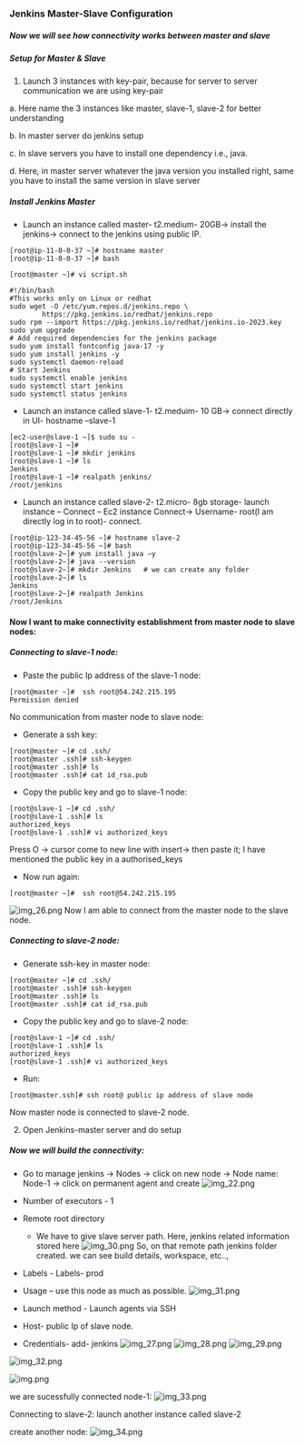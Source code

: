 ### Jenkins Master-Slave Configuration
##### Now we will see how connectivity works between master and slave

##### Setup for Master & Slave
1. Launch 3 instances with key-pair, because for server to server communication we are using 
key-pair 

a. Here name the 3 instances like master, slave-1, slave-2 for better understanding

b. In master server do jenkins setup

c. In slave servers you have to install one dependency i.e., java. 

d. Here, in master server whatever the java version you installed right, same you have to install the 
same version in slave server

##### Install Jenkins Master
* Launch an instance called master- t2.medium- 20GB-> install the jenkins-> connect to the jenkins using public IP.  
```
[root@ip-11-0-0-37 ~]# hostname master 
[root@ip-11-0-0-37 ~]# bash 
```
```
[root@master ~]# vi script.sh
```
```
#!/bin/bash
#This works only on Linux or redhat
sudo wget -O /etc/yum.repos.d/jenkins.repo \
        https://pkg.jenkins.io/redhat/jenkins.repo
sudo rpm --import https://pkg.jenkins.io/redhat/jenkins.io-2023.key
sudo yum upgrade
# Add required dependencies for the jenkins package
sudo yum install fontconfig java-17 -y
sudo yum install jenkins -y
sudo systemctl daemon-reload
# Start Jenkins
sudo systemctl enable jenkins
sudo systemctl start jenkins
sudo systemctl status jenkins
```
* Launch an instance called slave-1- t2.meduim- 10 GB-> connect directly in UI- hostname –slave-1
```
[ec2-user@slave-1 ~]$ sudo su -
[root@slave-1 ~]# 
[root@slave-1 ~]# mkdir jenkins 
[root@slave-1 ~]# ls 
Jenkins 
[root@slave-1 ~]# realpath jenkins/ 
/root/jenkins
```
* Launch an instance called slave-2- t2.micro- 8gb storage- launch instance – Connect – Ec2 instance Connect-> Username- root(I am directly log in to root)- connect. 
```commandline
[root@ip-123-34-45-56 ~]# hostname slave-2 
[root@ip-123-34-45-56 ~]# bash 
[root@slave-2~]# yum install java –y 
[root@slave-2~]# java --version  
[root@slave-2~]# mkdir Jenkins   # we can create any folder 
[root@slave-2~]# ls 
Jenkins 
[root@slave-2~]# realpath Jenkins 
/root/Jenkins 
```
#### Now I want to make connectivity establishment from master node to slave nodes:
##### Connecting to slave-1 node:
* Paste the public Ip address of the slave-1 node:
```commandline
[root@master ~]#  ssh root@54.242.215.195 
Permission denied
```
No communication from master node to slave node:

* Generate a ssh key:
```
[root@master ~]# cd .ssh/   
[root@master .ssh]# ssh-keygen
[root@master .ssh]# ls  
[root@master .ssh]# cat id_rsa.pub 
```
* Copy the public key and go to slave-1 node:
```commandline
[root@slave-1 ~]# cd .ssh/  
[root@slave-1 .ssh]# ls  
authorized_keys  
[root@slave-1 .ssh]# vi authorized_keys 
```
Press O -> cursor come to new line with insert-> then paste it; I have mentioned the public key in a authorised_keys

* Now run again: 
```
[root@master ~]#  ssh root@54.242.215.195 
```
![img_26.png](img_26.png)
Now I am able to connect from the master node to the slave node. 

##### Connecting to slave-2 node:
* Generate ssh-key in master node:
```commandline
[root@master ~]# cd .ssh/   
[root@master .ssh]# ssh-keygen
[root@master .ssh]# ls  
[root@master .ssh]# cat id_rsa.pub
```
* Copy the public key and go to slave-2 node:
```commandline
[root@slave-1 ~]# cd .ssh/  
[root@slave-1 .ssh]# ls  
authorized_keys  
[root@slave-1 .ssh]# vi authorized_keys 
```
* Run:
```commandline
[root@master.ssh]# ssh root@ public ip address of slave node
```
Now master node is connected to slave-2 node.

2. Open Jenkins-master server and do setup
##### Now we will build the connectivity: 
* Go to manage jenkins → Nodes → click on new node → Node name: Node-1 → click on 
permanent agent and create
![img_22.png](img_22.png)

*  Number of executors - 1

*  Remote root directory 
     * We have to give slave server path. Here, jenkins related information stored here
![img_30.png](img_30.png)
 So, on that remote path jenkins folder created. we can see build details, workspace, etc..,

*  Labels - 
Labels- prod 

* Usage – use this node as much as possible. 
![img_31.png](img_31.png)

*  Launch method -  Launch agents via SSH

* Host- public Ip of slave node. 

* Credentials- add- jenkins
![img_27.png](img_27.png)
![img_28.png](img_28.png)
![img_29.png](img_29.png)

![img_32.png](img_32.png)

![img.png](img.png)

we are sucessfully connected node-1:
![img_33.png](img_33.png)

Connecting to slave-2:
launch another instance called slave-2

create another node:
![img_34.png](img_34.png)


